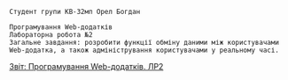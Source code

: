 ```no-highlight
Cтудент групи КВ-32мп Орел Богдан
```

```no-highlight
Програмування Web-додатків
Лабораторна робота №2
Загальне завдання: розробити функції обміну даними між користувачами Web-додатка, а також адміністрування користувачами у реальному часі.
```
[Звіт: Програмування Web-додатків. ЛР2](https://docs.google.com/document/d/1w9jp6mNU7EAY2RS4EVszWFXoK4JDQ4zw/edit?usp=sharing&ouid=118418791014340587636&rtpof=true&sd=true)